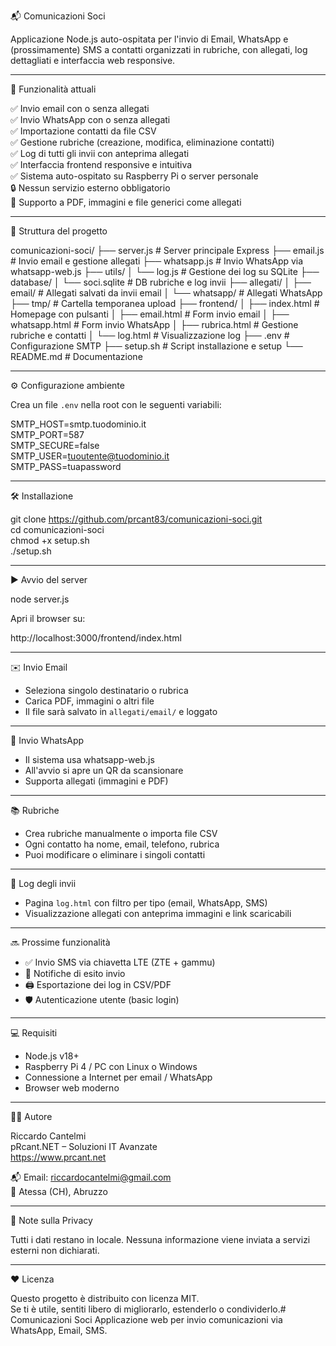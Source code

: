 📬 Comunicazioni Soci

Applicazione Node.js auto-ospitata per l'invio di Email, WhatsApp e (prossimamente) SMS a contatti organizzati in rubriche, con allegati, log dettagliati e interfaccia web responsive.

---

🚀 Funzionalità attuali

✅ Invio email con o senza allegati  
✅ Invio WhatsApp con o senza allegati  
✅ Importazione contatti da file CSV  
✅ Gestione rubriche (creazione, modifica, eliminazione contatti)  
✅ Log di tutti gli invii con anteprima allegati  
✅ Interfaccia frontend responsive e intuitiva  
✅ Sistema auto-ospitato su Raspberry Pi o server personale  
🔒 Nessun servizio esterno obbligatorio  
📄 Supporto a PDF, immagini e file generici come allegati  

---

📁 Struttura del progetto

comunicazioni-soci/
├── server.js                 # Server principale Express
├── email.js                  # Invio email e gestione allegati
├── whatsapp.js               # Invio WhatsApp via whatsapp-web.js
├── utils/
│   └── log.js                # Gestione dei log su SQLite
├── database/
│   └── soci.sqlite           # DB rubriche e log invii
├── allegati/
│   ├── email/                # Allegati salvati da invii email
│   └── whatsapp/             # Allegati WhatsApp
├── tmp/                      # Cartella temporanea upload
├── frontend/
│   ├── index.html            # Homepage con pulsanti
│   ├── email.html            # Form invio email
│   ├── whatsapp.html         # Form invio WhatsApp
│   ├── rubrica.html          # Gestione rubriche e contatti
│   └── log.html              # Visualizzazione log
├── .env                      # Configurazione SMTP
├── setup.sh                  # Script installazione e setup
└── README.md                 # Documentazione

---

⚙️ Configurazione ambiente

Crea un file `.env` nella root con le seguenti variabili:

SMTP_HOST=smtp.tuodominio.it  
SMTP_PORT=587  
SMTP_SECURE=false  
SMTP_USER=tuoutente@tuodominio.it  
SMTP_PASS=tuapassword  

---

🛠 Installazione

git clone https://github.com/prcant83/comunicazioni-soci.git  
cd comunicazioni-soci  
chmod +x setup.sh  
./setup.sh

---

▶️ Avvio del server

node server.js

Apri il browser su:

http://localhost:3000/frontend/index.html

---

✉️ Invio Email

- Seleziona singolo destinatario o rubrica
- Carica PDF, immagini o altri file
- Il file sarà salvato in `allegati/email/` e loggato

---

💬 Invio WhatsApp

- Il sistema usa whatsapp-web.js
- All'avvio si apre un QR da scansionare
- Supporta allegati (immagini e PDF)

---

📚 Rubriche

- Crea rubriche manualmente o importa file CSV
- Ogni contatto ha nome, email, telefono, rubrica
- Puoi modificare o eliminare i singoli contatti

---

📜 Log degli invii

- Pagina `log.html` con filtro per tipo (email, WhatsApp, SMS)
- Visualizzazione allegati con anteprima immagini e link scaricabili

---

🔜 Prossime funzionalità

- ✅ Invio SMS via chiavetta LTE (ZTE + gammu)
- 🔄 Notifiche di esito invio
- 🖨️ Esportazione dei log in CSV/PDF
- 🛡️ Autenticazione utente (basic login)

---

💻 Requisiti

- Node.js v18+
- Raspberry Pi 4 / PC con Linux o Windows
- Connessione a Internet per email / WhatsApp
- Browser web moderno

---

👨‍💻 Autore

Riccardo Cantelmi  
pRcant.NET – Soluzioni IT Avanzate  
https://www.prcant.net

📬 Email: riccardocantelmi@gmail.com  
📍 Atessa (CH), Abruzzo

---

🔐 Note sulla Privacy

Tutti i dati restano in locale. Nessuna informazione viene inviata a servizi esterni non dichiarati.

---

❤️ Licenza

Questo progetto è distribuito con licenza MIT.  
Se ti è utile, sentiti libero di migliorarlo, estenderlo o condividerlo.# Comunicazioni Soci
Applicazione web per invio comunicazioni via WhatsApp, Email, SMS.
